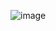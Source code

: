 
![image](https://user-images.githubusercontent.com/104687767/166160565-5e3fb220-df38-445a-90d6-05df5a9213c6.png)
